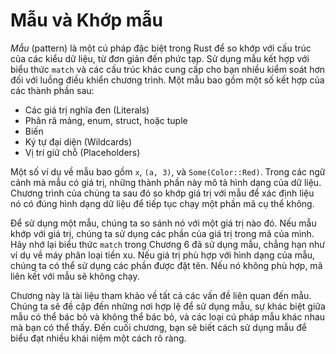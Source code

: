 # Mẫu và Khớp mẫu

_Mẫu_ (pattern) là một cú pháp đặc biệt trong Rust để so khớp với cấu trúc của
các kiểu dữ liệu, từ đơn giản đến phức tạp. Sử dụng mẫu kết hợp với biểu thức
`match` và các cấu trúc khác cung cấp cho bạn nhiều kiểm soát hơn đối với luồng
điều khiển chương trình. Một mẫu bao gồm một số kết hợp của các thành phần sau:

- Các giá trị nghĩa đen (Literals)
- Phân rã mảng, enum, struct, hoặc tuple
- Biến
- Ký tự đại diện (Wildcards)
- Vị trí giữ chỗ (Placeholders)

Một số ví dụ về mẫu bao gồm `x`, `(a, 3)`, và `Some(Color::Red)`. Trong các ngữ
cảnh mà mẫu có giá trị, những thành phần này mô tả hình dạng của dữ liệu. Chương
trình của chúng ta sau đó so khớp giá trị với mẫu để xác định liệu nó có đúng
hình dạng dữ liệu để tiếp tục chạy một phần mã cụ thể không.

Để sử dụng một mẫu, chúng ta so sánh nó với một giá trị nào đó. Nếu mẫu khớp với
giá trị, chúng ta sử dụng các phần của giá trị trong mã của mình. Hãy nhớ lại
biểu thức `match` trong Chương 6 đã sử dụng mẫu, chẳng hạn như ví dụ về máy phân
loại tiền xu. Nếu giá trị phù hợp với hình dạng của mẫu, chúng ta có thể sử dụng
các phần được đặt tên. Nếu nó không phù hợp, mã liên kết với mẫu sẽ không chạy.

Chương này là tài liệu tham khảo về tất cả các vấn đề liên quan đến mẫu. Chúng
ta sẽ đề cập đến những nơi hợp lệ để sử dụng mẫu, sự khác biệt giữa mẫu có thể
bác bỏ và không thể bác bỏ, và các loại cú pháp mẫu khác nhau mà bạn có thể
thấy. Đến cuối chương, bạn sẽ biết cách sử dụng mẫu để biểu đạt nhiều khái niệm
một cách rõ ràng.
